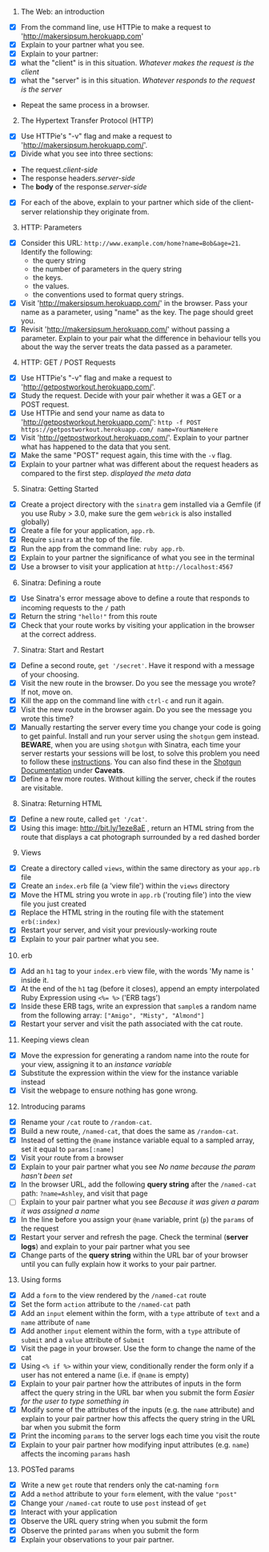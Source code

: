 
1. The Web: an introduction
- [x] From the command line, use HTTPie to make a request to 'http://makersipsum.herokuapp.com'
- [x] Explain to your partner what you see.
- [x] Explain to your partner:
- [x] what the "client" is in this situation.
*Whatever makes the request is the client*
- [x] what the "server" is in this situation.
*Whatever responds to the request is the server*
- Repeat the same process in a browser.

2. The Hypertext Transfer Protocol (HTTP)
- [x] Use HTTPie's "-v" flag and make a request to 'http://makersipsum.herokuapp.com/'.
- [x] Divide what you see into three sections:
- The request.*client-side*
- The response headers.*server-side*
- The **body** of the response.*server-side*
- [x] For each of the above, explain to your partner which side of the client-server relationship they originate from.


3. HTTP: Parameters
- [x] Consider this URL: `http://www.example.com/home?name=Bob&age=21`. Identify the following:
  - the query string
  - the number of parameters in the query string
  - the keys.
  - the values.
  - the conventions used to format query strings.
- [x] Visit 'http://makersipsum.herokuapp.com/' in the browser. Pass your name as a parameter, using "name" as the key. The page should greet you.
- [x] Revisit 'http://makersipsum.herokuapp.com/' without passing a parameter. Explain to your pair what the difference in behaviour tells you about the way the server treats the data passed as a parameter.

4. HTTP: GET / POST Requests
- [x] Use HTTPie's "-v" flag and make a request to 'http://getpostworkout.herokuapp.com/'.
- [x] Study the request. Decide with your pair whether it was a GET or a POST request.
- [x] Use HTTPie and send your name as data to 'http://getpostworkout.herokuapp.com/': `http -f POST https://getpostworkout.herokuapp.com/ name=YourNameHere`
- [x] Visit 'http://getpostworkout.herokuapp.com/'. Explain to your partner what has happened to the data that you sent.
- [x] Make the same "POST" request again, this time with the `-v` flag.
- [x] Explain to your partner what was different about the request headers as compared to the first step. *displayed the meta data*

5. Sinatra: Getting Started
- [x] Create a project directory with the `sinatra` gem installed via a Gemfile (if you use Ruby > 3.0, make sure the gem `webrick` is also installed globally)
- [x] Create a file for your application, `app.rb`.
- [x] Require `sinatra` at the top of the file.
- [x] Run the app from the command line: `ruby app.rb`.
- [x] Explain to your partner the significance of what you see in the terminal
- [x] Use a browser to visit your application at `http://localhost:4567`

6. Sinatra: Defining a route
- [x] Use Sinatra's error message above to define a route that responds to incoming requests to the `/` path
- [x] Return the string `"hello!"` from this route
- [x] Check that your route works by visiting your application in the browser at the correct address.

7. Sinatra: Start and Restart
- [x] Define a second route, `get '/secret'`. Have it respond with a message of your choosing.
- [x] Visit the new route in the browser. Do you see the message you wrote? If not, move on.
- [x] Kill the app on the command line with `ctrl-c` and run it again.
- [x] Visit the new route in the browser again. Do you see the message you wrote this time?
- [x] Manually restarting the server every time you change your code is going to get painful. Install and run your server using the `shotgun` gem instead. **BEWARE**, when you are using `shotgun` with Sinatra, each time your server restarts your sessions will be lost, to solve this problem you need to follow these [instructions](https://groups.google.com/forum/#!topic/sinatrarb/pUFSoyQXyQs). You can also find these in the [Shotgun Documentation](https://github.com/rtomayko/shotgun) under **Caveats**.
- [x] Define a few more routes. Without killing the server, check if the routes are visitable.

8. Sinatra: Returning HTML
- [x] Define a new route, called `get '/cat'`.
- [x] Using this image: http://bit.ly/1eze8aE , return an HTML string from the route that displays a cat photograph surrounded by a red dashed border

9. Views
- [x] Create a directory called `views`, within the same directory as your `app.rb` file
- [x] Create an `index.erb` file (a 'view file') within the `views` directory
- [x] Move the HTML string you wrote in `app.rb` ('routing file') into the view file you just created
- [x] Replace the HTML string in the routing file with the statement `erb(:index)`
- [x] Restart your server, and visit your previously-working route
- [x] Explain to your pair partner what you see.

10. erb
- [x] Add an `h1` tag to your `index.erb` view file, with the words 'My name is ' inside it.
- [x] At the end of the `h1` tag (before it closes), append an empty interpolated Ruby Expression using `<%= %>` ('ERB tags')
- [x] Inside these ERB tags, write an expression that `sample`s a random name from the following array: `["Amigo", "Misty", "Almond"]`
- [x] Restart your server and visit the path associated with the cat route.

11. Keeping views clean
- [x] Move the expression for generating a random name into the route for your view, assigning it to an _instance variable_
- [x] Substitute the expression within the view for the instance variable instead
- [x] Visit the webpage to ensure nothing has gone wrong.

12. Introducing params
- [x] Rename your `/cat` route to `/random-cat`.
- [x] Build a new route, `/named-cat`, that does the same as `/random-cat`.
- [x] Instead of setting the `@name` instance variable equal to a sampled array, set it equal to `params[:name]`
- [x] Visit your route from a browser
- [x] Explain to your pair partner what you see
*No name because the param hasn't been set*
- [x] In the browser URL, add the following **query string** after the `/named-cat` path: `?name=Ashley`, and visit that page
- [ ] Explain to your pair partner what you see
*Because it was given a param it was assigned a name*
- [x] In the line before you assign your `@name` variable, print (`p`) the `params` of the request
- [x] Restart your server and refresh the page. Check the terminal (**server logs**) and explain to your pair partner what you see
- [x] Change parts of the **query string** within the URL bar of your browser until you can fully explain how it works to your pair partner.

13. Using forms
- [x] Add a `form` to the view rendered by the `/named-cat` route
- [x] Set the form `action` attribute to the `/named-cat` path
- [x] Add an `input` element within the form, with a `type` attribute of `text` and a `name` attribute of `name`
- [x] Add another `input` element within the form, with a `type` attribute of `submit` and a `value` attribute of `Submit`
- [x] Visit the page in your browser. Use the form to change the name of the cat
- [x] Using `<% if %>` within your view, conditionally render the form only if a user has not entered a name (i.e. if `@name` is empty)
- [x] Explain to your pair partner how the attributes of inputs in the form affect the query string in the URL bar when you submit the form
*Easier for the user to type something in*
- [x] Modify some of the attributes of the inputs (e.g. the `name` attribute) and explain to your pair partner how this affects the query string in the URL bar when you submit the form
- [x] Print the incoming `params` to the server logs each time you visit the route
- [x] Explain to your pair partner how modifying input attributes (e.g. `name`) affects the incoming `params` hash

13. POSTed params
- [x] Write a new `get` route that renders only the cat-naming `form`
- [x] Add a `method` attribute to your `form` element, with the value `"post"`
- [x] Change your `/named-cat` route to use `post` instead of `get`
- [x] Interact with your application
- [x] Observe the URL query string when you submit the form
- [x] Observe the printed `params` when you submit the form
- [x] Explain your observations to your pair partner.
